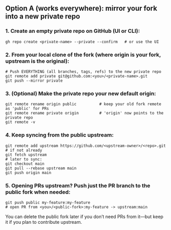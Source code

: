 ## Option A (works everywhere): mirror your fork into a new private repo

### 1. Create an empty private repo on GitHub (UI or CLI):

`gh repo create <private-name> --private --confirm   # or use the UI`


### 2. From your local clone of the fork (where origin is your fork, upstream is the original):

```
# Push EVERYTHING (all branches, tags, refs) to the new private repo
git remote add private git@github.com:<you>/<private-name>.git
git push --mirror private
```


### 3. (Optional) Make the private repo your new default origin:

```
git remote rename origin public          # keep your old fork remote as 'public' for PRs
git remote rename private origin         # 'origin' now points to the private repo
git remote -v
```

### 4. Keep syncing from the public upstream:

```
git remote add upstream https://github.com/<upstream-owner>/<repo>.git  # if not already
git fetch upstream
# later to sync:
git checkout main
git pull --rebase upstream main
git push origin main
```


### 5. Opening PRs upstream? Push just the PR branch to the public fork when needed:

```
git push public my-feature:my-feature
# open PR from <you>/<public-fork>:my-feature -> upstream:main
```


You can delete the public fork later if you don’t need PRs from it—but keep it if you plan to contribute upstream.
